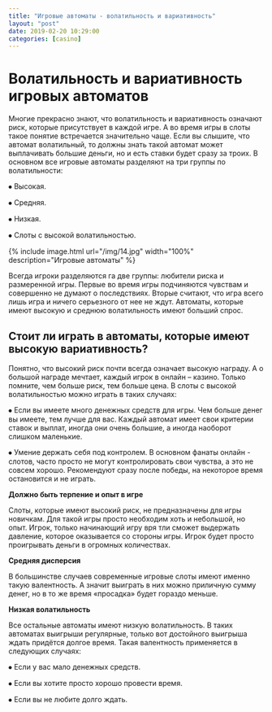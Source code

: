 ```yaml
---
title: "Игровые автоматы - волатильность и вариативность"
layout: "post"
date: 2019-02-20 10:29:00
categories: [casino]
---
```


# Волатильность и вариативность игровых автоматов

Многие прекрасно знают, что волатильность и вариативность означают риск, которые присутствует в каждой игре. А во время игры в слоты такое понятие встречается значительно чаще. Если вы слышите, что автомат волатильный, то должны знать такой автомат может выплачивать большие деньги, но и есть ставки будет сразу за троих. В основном все игровые автоматы разделяют на три группы по волатильности:

⦁	Высокая.

⦁	Средняя.

⦁	Низкая.

⦁	Слоты с высокой волатильностью.

{% include image.html url="/img/14.jpg" width="100%" description="Игровые автоматы" %}

Всегда игроки разделяются га две группы: любители риска и размеренной игры. Первые во время игры подчиняются чувствам и совершенно не думают о последствиях. Вторые считают, что игра всего лишь игра и ничего серьезного от нее не ждут. Автоматы, которые имеют высокую и среднюю волатильность имеют больший спрос. 

## Стоит ли играть в автоматы, которые имеют высокую вариативность?

Понятно, что высокий риск почти всегда означает высокую награду. А о большой награде мечтает, каждый игрок в онлайн – казино. Только помните, чем больше риск, тем больше цена. В слоты с высокой волатильностью можно играть в таких случаях:

⦁	Если вы имеете много денежных средств для игры. Чем больше денег вы имеете, тем лучше для вас. Каждый автомат имеет свои критерии ставок и выплат, иногда они очень большие, а иногда наоборот слишком маленькие.

⦁	Умение держать себя под контролем. В основном фанаты онлайн - слотов, часто просто не могут контролировать свои чувства, а это не совсем хорошо. Рекомендуют сразу после победы, на некоторое время остановится и не играть.

**Должно быть терпение и опыт в игре**

Слоты, которые имеют высокий риск, не предназначены для игры новичкам. Для такой игры просто необходим хоть и небольшой, но опыт. Игрок, только начинающий игру вря тли сможет выдержать давление, которое оказывается со стороны игры. Игрок будет просто проигрывать деньги в огромных количествах.

**Средняя дисперсия**

В большинстве случаев современные игровые слоты имеют именно такую валентность. А значит выиграть в них можно приличную сумму денег, но в то же время «просадка» будет гораздо меньше.

**Низкая волатильность**

Все остальные автоматы имеют низкую волатильность. В таких автоматах выигрыши регулярные, только вот достойного выигрыша ждать придётся долгое время.  Такая валентность применяется в следующих случаях:

⦁	Если у вас мало денежных средств.

⦁	Если вы хотите просто хорошо провести время.

⦁	Если вы не любите долго ждать.

